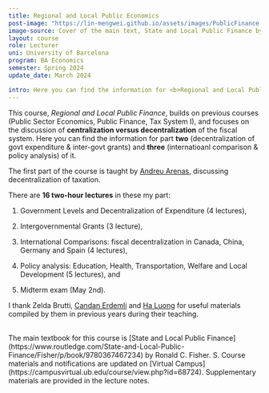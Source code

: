 ```yaml
---
title: Regional and Local Public Economics
post-image: "https://lin-mengwei.github.io/assets/images/PublicFinance.png"
image-source: Cover of the main text, State and Local Public Finance by Ronald Fisher. 
layout: course
role: Lecturer
uni: University of Barcelona
program: BA Economics 
semester: Spring 2024
update_date: March 2024

intro: Here you can find the information for <b>Regional and Local Public Finance</b> taught in Spring, 2024. This is a compulsory course for third-year undergraduate Economics majors at the University of Barcelona.
---
```



This course, *Regional and Local Public Finance*, builds on previous courses (Public Sector Economics, Public Finance, Tax System I), and focuses on the discussion of <b>centralization versus decentralization</b> of the fiscal system. Here you can find the information for part <b>two</b> (decentralization of govt expenditure & inter-govt grants) and <b>three</b> (internatioanl comparison & policy analysis)</b> of it. 

The first part of the course is taught by [Andreu Arenas](https://sites.google.com/site/andreuarenasweb/home), discussing decentralization of taxation. 

There are **16 two-hour lectures** in these my part:

1. Government Levels and Decentralization of Expenditure (4 lectures), 

2. Intergovernmental Grants (3 lecture), 

3. International Comparisons: fiscal decentralization in Canada, China, Germany and Spain (4 lectures),

4. Policy analysis: Education, Health, Transportation, Welfare and Local Development (5 lectures), and

5. Midterm exam (May 2nd).

I thank Zelda Brutti, [Candan Erdemli](https://candanerdemli.com/) and [Ha Luong](https://haluong.weebly.com/) for useful materials compiled by them in previous years during their teaching.


<br>
The main textbook for this course is [State and Local Public Finance](https://www.routledge.com/State-and-Local-Public-Finance/Fisher/p/book/9780367467234) by Ronald C. Fisher. S. Course materials and notifications are updated on [Virtual Campus](https://campusvirtual.ub.edu/course/view.php?id=68724). Supplementary materials are provided in the lecture notes.
